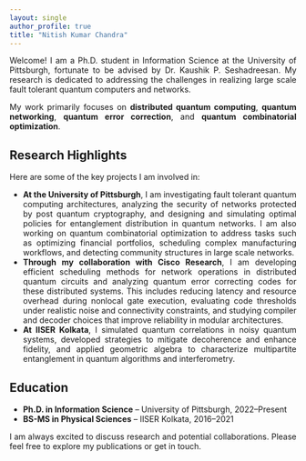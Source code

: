 ```yaml
---
layout: single
author_profile: true
title: "Nitish Kumar Chandra"
---
```


<div style="text-align: justify;">

Welcome! I am a Ph.D. student in Information Science at the University of Pittsburgh, fortunate to be advised by Dr. Kaushik P. Seshadreesan. My research is dedicated to addressing the challenges in realizing large scale fault tolerant quantum computers and networks.

My work primarily focuses on <b>distributed quantum computing</b>, <b>quantum networking</b>, <b>quantum error correction</b>, and <b>quantum combinatorial optimization</b>.

</div>

## Research Highlights  

Here are some of the key projects I am involved in:  

<ul style="text-align: justify;">

<li><b>At the University of Pittsburgh</b>, I am investigating fault tolerant quantum computing architectures, analyzing the security of networks protected by post quantum cryptography, and designing and simulating optimal policies for entanglement distribution in quantum networks. I am also working on quantum combinatorial optimization to address tasks such as optimizing financial portfolios, scheduling complex manufacturing workflows, and detecting community structures in large scale networks.</li>  

<li><b>Through my collaboration with Cisco Research</b>, I am developing efficient scheduling methods for network operations in distributed quantum circuits and analyzing quantum error correcting codes for these distributed systems. This includes reducing latency and resource overhead during nonlocal gate execution, evaluating code thresholds under realistic noise and connectivity constraints, and studying compiler and decoder choices that improve reliability in modular architectures.</li>  

<li><b>At IISER Kolkata</b>, I simulated quantum correlations in noisy quantum systems, developed strategies to mitigate decoherence and enhance fidelity, and applied geometric algebra to characterize multipartite entanglement in quantum algorithms and interferometry.</li>  

</ul>

## Education  

<ul style="text-align: justify;">

<li><b>Ph.D. in Information Science</b> – University of Pittsburgh, 2022–Present</li>  
<li><b>BS-MS in Physical Sciences</b> – IISER Kolkata, 2016–2021</li>  

</ul>

<div style="text-align: justify;">
I am always excited to discuss research and potential collaborations. Please feel free to explore my publications or get in touch.  
</div>

